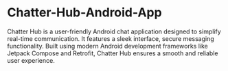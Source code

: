 # Chatter-Hub-Android-App
Chatter Hub is a user-friendly Android chat application designed to simplify real-time communication. It features a sleek interface, secure messaging functionality. Built using modern Android development frameworks like Jetpack Compose and Retrofit, Chatter Hub ensures a smooth and reliable user experience.
